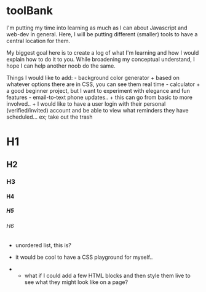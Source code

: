# toolBank
I'm putting my time into learning as much as I can about Javascript and web-dev in general.  Here, I will be putting different (smaller) tools to have a central location for them.  


My biggest goal here is to create a log of what I'm learning and how I would explain how to do it to you.
   While broadening my conceptual understand, I hope I can help another noob do the same.



   Things I would like to add:
      - background color generator
            + based on whatever options there are in CSS, you can see them real time
      - calculator
            + a good beginner project, but I want to experiment with elegance and fun features
      - email-to-text phone updates..
            + this can go from basic to more involved..
            + I would like to have a user login with their personal (verified/invited) account and
              be able to view what reminders they have scheduled... ex; take out the trash
            


# H1
## H2
### H3
#### H4
##### H5
###### H6


* unordered list, this is?  


* it would be cool to have a CSS playground for myself..
*  - what if I could add a few HTML blocks and then style them live to see what they might look like on a page?
